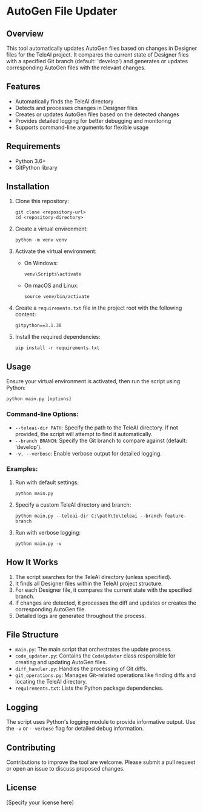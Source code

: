 # AutoGen File Updater

## Overview
This tool automatically updates AutoGen files based on changes in Designer files for the TeleAI project. It compares the current state of Designer files with a specified Git branch (default: 'develop') and generates or updates corresponding AutoGen files with the relevant changes.

## Features
- Automatically finds the TeleAI directory
- Detects and processes changes in Designer files
- Creates or updates AutoGen files based on the detected changes
- Provides detailed logging for better debugging and monitoring
- Supports command-line arguments for flexible usage

## Requirements
- Python 3.6+
- GitPython library

## Installation
1. Clone this repository:
   ```
   git clone <repository-url>
   cd <repository-directory>
   ```

2. Create a virtual environment:
   ```
   python -m venv venv
   ```

3. Activate the virtual environment:
   - On Windows:
     ```
     venv\Scripts\activate
     ```
   - On macOS and Linux:
     ```
     source venv/bin/activate
     ```

4. Create a `requirements.txt` file in the project root with the following content:
   ```
   gitpython==3.1.30
   ```

5. Install the required dependencies:
   ```
   pip install -r requirements.txt
   ```

## Usage
Ensure your virtual environment is activated, then run the script using Python:

```
python main.py [options]
```

### Command-line Options:
- `--teleai-dir PATH`: Specify the path to the TeleAI directory. If not provided, the script will attempt to find it automatically.
- `--branch BRANCH`: Specify the Git branch to compare against (default: 'develop').
- `-v, --verbose`: Enable verbose output for detailed logging.

### Examples:
1. Run with default settings:
   ```
   python main.py
   ```

2. Specify a custom TeleAI directory and branch:
   ```
   python main.py --teleai-dir C:\path\to\teleai --branch feature-branch
   ```

3. Run with verbose logging:
   ```
   python main.py -v
   ```

## How It Works
1. The script searches for the TeleAI directory (unless specified).
2. It finds all Designer files within the TeleAI project structure.
3. For each Designer file, it compares the current state with the specified branch.
4. If changes are detected, it processes the diff and updates or creates the corresponding AutoGen file.
5. Detailed logs are generated throughout the process.

## File Structure
- `main.py`: The main script that orchestrates the update process.
- `code_updater.py`: Contains the `CodeUpdater` class responsible for creating and updating AutoGen files.
- `diff_handler.py`: Handles the processing of Git diffs.
- `git_operations.py`: Manages Git-related operations like finding diffs and locating the TeleAI directory.
- `requirements.txt`: Lists the Python package dependencies.

## Logging
The script uses Python's logging module to provide informative output. Use the `-v` or `--verbose` flag for detailed debug information.

## Contributing
Contributions to improve the tool are welcome. Please submit a pull request or open an issue to discuss proposed changes.

## License
[Specify your license here]